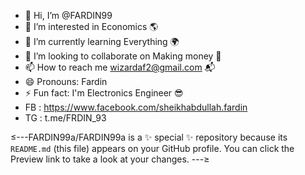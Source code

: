 - 👋 Hi, I’m @FARDIN99
- 👀 I’m interested in Economics 🌎 
- 🌱 I’m currently learning Everything 🌍 
- 💞️ I’m looking to collaborate on Making money 🤑 
- 📫 How to reach me wizardaf2@gmail.com 📬 
- 😄 Pronouns: Fardin
- ⚡ Fun fact: I'm Electronics Engineer 😎 
- FB : https://www.facebook.com/sheikhabdullah.fardin
- TG : t.me/FRDIN_93

≤---FARDIN99a/FARDIN99a is a ✨ special ✨ repository because its `README.md` (this file) appears on your GitHub profile.
You can click the Preview link to take a look at your changes.
---≥
